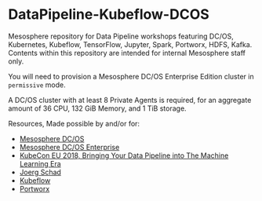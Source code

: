 # DataPipeline-Kubeflow-DCOS
Mesosphere repository for Data Pipeline workshops featuring DC/OS, Kubernetes, Kubeflow, TensorFlow, Jupyter, Spark, Portworx, HDFS, Kafka. Contents within this repository are intended for internal Mesosphere staff only.

You will need to provision a Mesosphere DC/OS Enterprise Edition cluster in `permissive` mode.

A DC/OS cluster with at least 8 Private Agents is required, for an aggregate amount of 36 CPU, 132 GiB Memory, and 1 TiB storage.





Resources, Made possible by and/or for:
* [Mesosphere DC/OS](https://dcos.io)
* [Mesosphere DC/OS Enterprise](https://mesosphere.com/product)
* [KubeCon EU 2018, Bringing Your Data Pipeline into The Machine Learning Era](https://www.youtube.com/watch?v=f_-3rQoudnc)
* [Joerg Schad](https://github.com/joerg84)
* [Kubeflow](https://www.kubeflow.org/docs/about/user_guide/)
* [Portworx](https://www.portworx.com)
